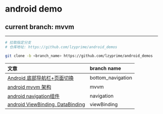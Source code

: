 # android demo

## current branch: mvvm

---

```bash
# 拉取指定分支
# 仓库地址: https://github.com/lzyprime/android_demos

git clone -b <branch_name> https://github.com/lzyprime/android_demos
```

| 文章 | branch name |
| :- | :- |
|[Android 底部导航栏+页面切换](https://lzyprime.github.io/kotlin_android/android_bottom_navigation)| bottom_navigation |
|[android mvvm 架构](https://lzyprime.github.io/kotlin_android/android_mvvm)| mvvm |
|[android navigation组件](https://lzyprime.github.io/kotlin_android/android_navigation)| navigation |
|[android ViewBinding, DataBinding](https://lzyprime.github.io/kotlin_android/viewbinding_databinding)| viewBinding |